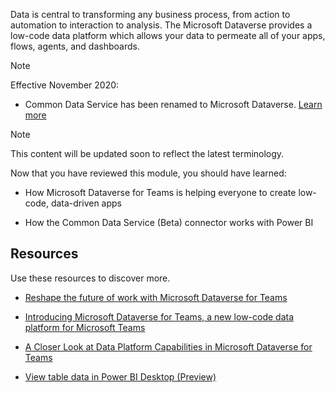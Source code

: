 Data is central to transforming any business process, from action to automation to interaction to analysis. The Microsoft Dataverse provides a low-code data platform which allows your data to permeate all of your apps, flows, agents, and dashboards.

> [!NOTE]
> Effective November 2020:

- Common Data Service has been renamed to Microsoft Dataverse. [Learn more](https://aka.ms/PAuAppBlog)

> [!NOTE]
> This content will be updated soon to reflect the latest terminology.

Now that you have reviewed this module, you should have learned:

- How Microsoft Dataverse for Teams is helping everyone to create low-code, data-driven apps

- How the Common Data Service (Beta) connector works with Power BI

## Resources

Use these resources to discover more.

- [Reshape the future of work with Microsoft Dataverse for Teams](https://powerapps.microsoft.com/blog/reshape-the-future-of-work-with-microsoft-dataverse-for-teams-now-generally-available/)

- [Introducing Microsoft Dataverse for Teams, a new low-code data platform for Microsoft Teams](https://powerapps.microsoft.com/blog/introducing-project-oakdale-a-new-low-code-data-platform-for-microsoft-teams/)

- [A Closer Look at Data Platform Capabilities in Microsoft Dataverse for Teams](https://powerapps.microsoft.com/blog/a-closer-look-at-data-platform-capabilities-in-project-oakdale/)

- [View table data in Power BI Desktop (Preview)](https://docs.microsoft.com/powerapps/maker/common-data-service/view-entity-data-power-bi)

